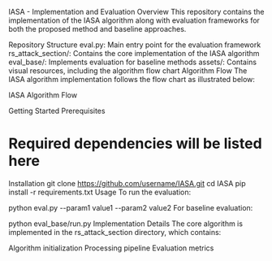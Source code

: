 IASA - Implementation and Evaluation
Overview
This repository contains the implementation of the IASA algorithm along with evaluation frameworks for both the proposed method and baseline approaches.

Repository Structure
eval.py: Main entry point for the evaluation framework
rs_attack_section/: Contains the core implementation of the IASA algorithm
eval_base/: Implements evaluation for baseline methods
assets/: Contains visual resources, including the algorithm flow chart
Algorithm Flow
The IASA algorithm implementation follows the flow chart as illustrated below:

IASA Algorithm Flow

Getting Started
Prerequisites
# Required dependencies will be listed here
Installation
git clone https://github.com/username/IASA.git
cd IASA
pip install -r requirements.txt
Usage
To run the evaluation:

python eval.py --param1 value1 --param2 value2
For baseline evaluation:

python eval_base/run.py
Implementation Details
The core algorithm is implemented in the rs_attack_section directory, which contains:

Algorithm initialization
Processing pipeline
Evaluation metrics
